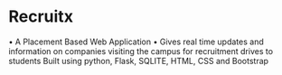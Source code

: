 # Recruitx
• A Placement Based Web Application
• Gives real time updates and information on companies visiting the campus for recruitment drives to students
Built using python, Flask, SQLITE, HTML, CSS and Bootstrap
